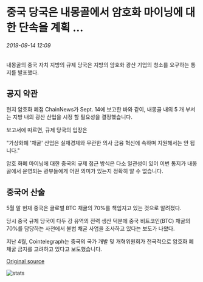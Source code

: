 # 중국 당국은 내몽골에서 암호화 마이닝에 대한 단속을 계획 ...

###### 2019-09-14 12:09

내몽골의 중국 자치 지방의 규제 당국은 지방의 암호화 광산 기업의 청소를 요구하는 통지를 발표했다.

## 공지 약관

현지 암호화 폐점 ChainNews가 Sept. 14에 보고한 바와 같이, 내몽골 내의 5 개 부서는 지방 내의 광산 산업을 시정 할 필요성을 결정했습니다.

보고서에 따르면, 규제 당국의 입장은

"가상화폐 '채굴' 산업은 실재경제와 무관한 의사 금융 혁신에 속하며 지원해서는 안 됩니다."

암호 화폐 마이닝에 대한 중국의 규제 접근 방식은 다소 일관성이 있어 이번 통지가 내몽골에서 운영되는 광부들에게 어떤 의미가 있는지 정확히 알 수 없습니다.

## 중국어 산술

5월 말 현재 중국은 글로벌 BTC 채굴의 70%를 책임지고 있는 것으로 알려졌다.

당시 중국 규제 당국이 다두 강 유역의 전력 생산 덕분에 중국 비트코인(BTC) 채굴의 70%를 담당하는 사천에서 불법 채굴 사업을 조사하고 있다는 보도가 나왔다.

지난 4월, Cointelegraph는 중국의 국가 개발 및 개혁위원회가 전국적으로 암호화 폐채굴 금지를 고려하고 있다고 보도했습니다.

[Original source](https://cointelegraph.com/news/chinese-authorities-plan-crackdown-on-crypto-mining-in-inner-mongolia)

![stats](https://c.statcounter.com/11760860/0/a89fa40b/1/ "stats")